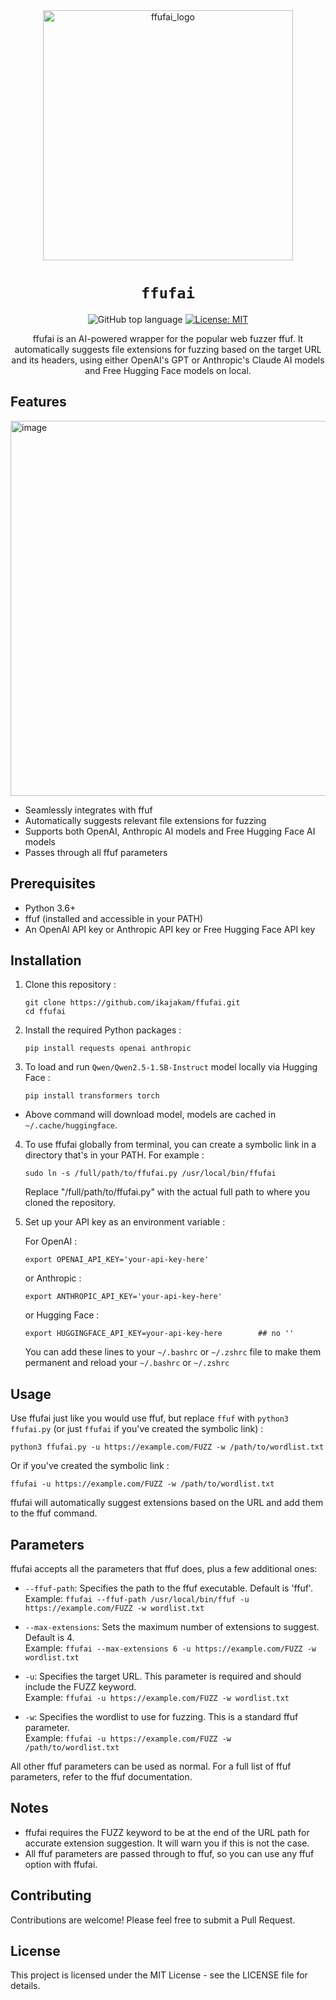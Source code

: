 <div align="center">

<img src="https://github.com/user-attachments/assets/1f9ce2d7-8f9d-4746-bad4-acfccad74900" alt="ffufai_logo" width="400">

# `ffufai`

![GitHub top language](https://img.shields.io/github/languages/top/jthack/ffufai)
[![License: MIT](https://img.shields.io/badge/License-MIT-green.svg)](https://opensource.org/licenses/MIT)

<p class="align center">

ffufai is an AI-powered wrapper for the popular web fuzzer ffuf. It automatically suggests file extensions for fuzzing based on the target URL and its headers, using either OpenAI's GPT or Anthropic's Claude AI models and Free Hugging Face models on local.

</p>

</div>

## Features
<img width="600  " alt="image" src="https://github.com/user-attachments/assets/0384d4f0-3a07-48d9-9805-ea1e76b6b693">

- Seamlessly integrates with ffuf
- Automatically suggests relevant file extensions for fuzzing
- Supports both OpenAI, Anthropic AI models and Free Hugging Face AI models 
- Passes through all ffuf parameters

## Prerequisites

- Python 3.6+
- ffuf (installed and accessible in your PATH)
- An OpenAI API key or Anthropic API key or Free Hugging Face API key 

## Installation

1. Clone this repository :
   ```
   git clone https://github.com/ikajakam/ffufai.git
   cd ffufai
   ```

2. Install the required Python packages :
   ```
   pip install requests openai anthropic
   ```

3. To load and run `Qwen/Qwen2.5-1.5B-Instruct` model locally via Hugging Face :
	```
	pip install transformers torch
	```
- Above command will download model, models are cached in `~/.cache/huggingface`. 

4. To use ffufai globally from terminal, you can create a symbolic link in a directory that's in your PATH. For example :
   ```
   sudo ln -s /full/path/to/ffufai.py /usr/local/bin/ffufai
   ```
   Replace "/full/path/to/ffufai.py" with the actual full path to where you cloned the repository.

6. Set up your API key as an environment variable :

   For OpenAI :
   ```
   export OPENAI_API_KEY='your-api-key-here'
   ```
   or Anthropic :
   ```
   export ANTHROPIC_API_KEY='your-api-key-here'
   ```
   or Hugging Face :
   ```
   export HUGGINGFACE_API_KEY=your-api-key-here        ## no '' 
   ```
   
   You can add these lines to your `~/.bashrc` or `~/.zshrc` file to make them permanent and reload your `~/.bashrc` or `~/.zshrc`

## Usage

Use ffufai just like you would use ffuf, but replace `ffuf` with `python3 ffufai.py` (or just `ffufai` if you've created the symbolic link) :

```
python3 ffufai.py -u https://example.com/FUZZ -w /path/to/wordlist.txt
```

Or if you've created the symbolic link :

```
ffufai -u https://example.com/FUZZ -w /path/to/wordlist.txt
```

ffufai will automatically suggest extensions based on the URL and add them to the ffuf command.


## Parameters

ffufai accepts all the parameters that ffuf does, plus a few additional ones:

- `--ffuf-path`: Specifies the path to the ffuf executable. Default is 'ffuf'.  
  Example: `ffufai --ffuf-path /usr/local/bin/ffuf -u https://example.com/FUZZ -w wordlist.txt`

- `--max-extensions`: Sets the maximum number of extensions to suggest. Default is 4.  
  Example: `ffufai --max-extensions 6 -u https://example.com/FUZZ -w wordlist.txt`

- `-u`: Specifies the target URL. This parameter is required and should include the FUZZ keyword.  
  Example: `ffufai -u https://example.com/FUZZ -w wordlist.txt`

- `-w`: Specifies the wordlist to use for fuzzing. This is a standard ffuf parameter.  
  Example: `ffufai -u https://example.com/FUZZ -w /path/to/wordlist.txt`

All other ffuf parameters can be used as normal. For a full list of ffuf parameters, refer to the ffuf documentation.

## Notes

- ffufai requires the FUZZ keyword to be at the end of the URL path for accurate extension suggestion. It will warn you if this is not the case.
- All ffuf parameters are passed through to ffuf, so you can use any ffuf option with ffufai.



## Contributing

Contributions are welcome! Please feel free to submit a Pull Request.

## License

This project is licensed under the MIT License - see the LICENSE file for details.
